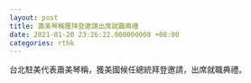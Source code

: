 ```yaml
---
layout: post
title: 蕭美琴稱獲拜登邀請出席就職典禮
date: 2021-01-20 23:26:22.000000000 +08:00
categories: rthk
---
```


台北駐美代表蕭美琴稱，獲美國候任總統拜登邀請，出席就職典禮。

